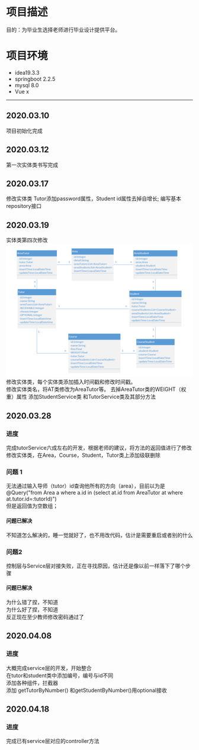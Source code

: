 # 项目描述
目的：为毕业生选择老师进行毕业设计提供平台。  

# 项目环境
* idea19.3.3
* springboot 2.2.5
* mysql 8.0
* Vue x

***

## 2020.03.10
项目初始化完成

## 2020.03.12
第一次实体类书写完成

## 2020.03.17
修改实体类
Tutor添加password属性，Student id属性去掉自增长;
编写基本repository接口

## 2020.03.19
实体类第四次修改
![entity01](image/entity0104.png)
修改实体类，每个实体类添加插入时间戳和修改时间戳。  
修改实体类名，将AT类修改为AreaTutor等。
去掉AreaTutor类的WEIGHT（权重）属性
添加StudentService类
和TutorService类及其部分方法
    
## 2020.03.28
### 进度  
完成tutorService六成左右的开发，根据老师的建议，将方法的返回值进行了修改    
修改实体类，在Area，Course，Student，Tutor类上添加级联删除
### 问题 1
无法通过输入导师（tutor）id查询他所有的方向（area），目前以为是  
@Query("from Area a where a.id in (select at.id from AreaTutor at where at.tutor.id=:tutorId)")  
但是返回值为空数组；  
#### 问题已解决
不知道怎么解决的，睡一觉就好了，也不用改代码，估计是需要重启或者别的什么
### 问题2
控制层与Service层对接失败，正在寻找原因，估计还是像以前一样落下了哪个步骤
#### 问题已解决
为什么错了捏，不知道  
为什么好了捏，不知道  
反正现在至少教师修改密码通过了

## 2020.04.08
### 进度
大概完成service层的开发，开始整合  
在tutor和student类中添加编号，编号与id不同  
添加各种组件，拦截器    
添加 getTutorByNumber() 和getStudentByNumber()用optional接收

## 2020.04.18
### 进度
完成已有service层对应的controller方法
    